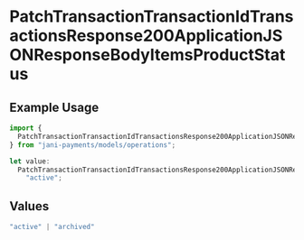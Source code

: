# PatchTransactionTransactionIdTransactionsResponse200ApplicationJSONResponseBodyItemsProductStatus

## Example Usage

```typescript
import {
  PatchTransactionTransactionIdTransactionsResponse200ApplicationJSONResponseBodyItemsProductStatus,
} from "jani-payments/models/operations";

let value:
  PatchTransactionTransactionIdTransactionsResponse200ApplicationJSONResponseBodyItemsProductStatus =
    "active";
```

## Values

```typescript
"active" | "archived"
```
